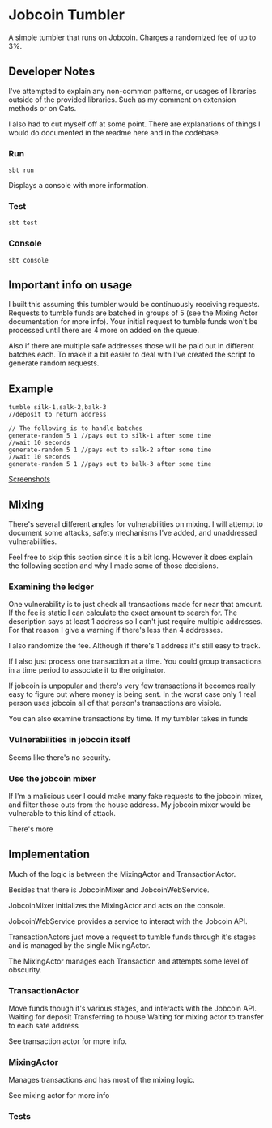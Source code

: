 # Jobcoin Tumbler

A simple tumbler that runs on Jobcoin.
Charges a randomized fee of up to 3%.

## Developer Notes

I've attempted to explain any non-common patterns, or usages of libraries outside of the provided libraries.
Such as my comment on extension methods or on Cats.

I also had to cut myself off at some point.
There are explanations of things I would do documented in the readme here
and in the codebase.

### Run
`sbt run`

Displays a console with more information.

### Test
`sbt test`

### Console
`sbt console`

## Important info on usage

I built this assuming this tumbler would be continuously receiving
requests.
Requests to tumble funds are batched in groups of 5 (see the Mixing Actor documentation for more info).
Your initial request to tumble funds won't be processed until there are 4 more on added on the queue.

Also if there are multiple safe addresses those will be paid out in different batches each.
To make it a bit easier to deal with I've created the script to generate random requests.

## Example


```
tumble silk-1,salk-2,balk-3
//deposit to return address

// The following is to handle batches
generate-random 5 1 //pays out to silk-1 after some time
//wait 10 seconds
generate-random 5 1 //pays out to salk-2 after some time
//wait 10 seconds
generate-random 5 1 //pays out to balk-3 after some time
```

[Screenshots](./pics)

## Mixing

There's several different angles for vulnerabilities on mixing.
I will attempt to document some attacks, safety mechanisms I've added, and unaddressed
vulnerabilities.

Feel free to skip this section since it is a bit long.
However it does explain the following section and why I made some
of those decisions. 

### Examining the ledger

One vulnerability is to just check all transactions made for near that amount.
If the fee is static I can calculate the exact amount to search for.
The description says at least 1 address so I can't just require multiple addresses.
For that reason I give a warning if there's less than 4 addresses.

I also randomize the fee. Although if there's 1 address it's still easy to track.

If I also just process one transaction at a time. You could group transactions in a time
period to associate it to the originator.

If jobcoin is unpopular and there's very few transactions it becomes really easy to figure
out where money is being sent. In the worst case only 1 real person uses jobcoin all of that person's
transactions are visible.

You can also examine transactions by time. If my tumbler takes in funds

### Vulnerabilities in jobcoin itself

Seems like there's no security. 

### Use the jobcoin mixer
If I'm a malicious user I could make many fake requests to the jobcoin
mixer, and filter those outs from the house address.
My jobcoin mixer would be vulnerable to this kind of attack.

There's more 

## Implementation
Much of the logic is between the MixingActor and TransactionActor.

Besides that there is JobcoinMixer and JobcoinWebService.

JobcoinMixer initializes the MixingActor and acts on the console.

JobcoinWebService provides a service to interact with the Jobcoin API.

TransactionActors just move a request to tumble funds through it's stages and 
is managed by the single MixingActor.

The MixingActor manages each Transaction and attempts some level of obscurity.

### TransactionActor
Move funds though it's various stages, and interacts with the Jobcoin API.
Waiting for deposit
Transferring to house
Waiting for mixing actor to transfer to each safe address

See transaction actor for more info.

### MixingActor

Manages transactions and has most of the mixing logic.

See mixing actor for more info

### Tests 

